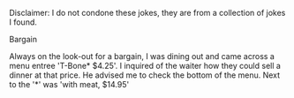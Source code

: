 Disclaimer: I do not condone these jokes, they are from a collection of jokes I found.

Bargain

Always on the look-out for a bargain, I was dining out and came across a menu entree 'T-Bone* $4.25'. I inquired of the waiter how they could sell a dinner at that price. He advised me to check the bottom of the menu. Next to the '*' was 'with meat, $14.95'

